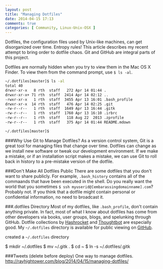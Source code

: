 ```yaml
---
layout: post
title: "Managing Dotfiles"
date: 2014-04-15 17:13
comments: true
categories: [ Community, Linux-Unix-OSX ]
---
```

Dotfiles, the configuration files used by Unix-like machines, can get disorganized over time. Entropy rules! This article describes my recent attempt to bring order to dotfile chaos. Git and GitHub are integral parts of this project.

Dotfiles are normally hidden when you try to view them in the Mac OS X Finder. To view them from the command prompt, use `$ ls -al`.

```bash
~/.dotfiles[master]$ ls -al
total 40
drwxr-xr-x   8 rth  staff   272 Apr 14 01:44 .
drwxr-xr-x+ 71 rth  staff  2414 Apr 14 02:12 ..
-rwxr-xr-x   1 rth  staff  3455 Apr 13 16:01 .bash_profile
drwxr-xr-x  14 rth  staff   476 Apr 14 02:25 .git
-rw-r--r--   1 rth  staff  1649 Apr 13 16:44 .gitk
-rw-r--r--   1 rth  staff  1760 Apr 13 16:10 .irbrc
-rw-r--r--   1 rth  staff   118 Aug 22  2013 .zprofile
-rw-r--r--   1 rth  staff   375 Apr 14 01:44 README.mdown

~/.dotfiles[master]$
```

###Why Use Git to Manage Dotfiles?
As a version control system, Git is a great tool for managing files that change over time. Dotfiles can change as we install new software or tweak our development environment. If we make a mistake, or if an installation script makes a mistake, we can use Git to roll back in history to a pre-mistake version of the dotfile.
<!--more-->
###Don't Make All Dotfiles Public
There are some dotfiles that you don't want to share publicly. For
example, `.bash_history` contains all of the commaands that have been executed in the shell. Do you really want the world that you sometimes `$ ssh myuserid@[embarassingdomainname].com`? Probably not. If you think that a dotfile might contain personal or confidential information, no need to broadcast it.

###.dotfiles Directory
Most of my dotfiles, like `.bash_profile`, don't contain anything private. In fact, most of what I know about dotfiles has come from other developers via books, user groups, blogs, and spelunking through GitHub. Dotfile collections by [Hashrocket](https://github.com/hashrocket/dotmatrix) and [Thoughtbot](https://github.com/thoughtbot/dotfiles) are  especially good. My `~/.dotfiles` directory is available for public viewing on [GitHub](https://github.com/RayHightower/.dotfiles).


created a `~/.dotfiles` directory

$ mkdir ~/.dotfiles
$ mv ~/.gitk .
$ cd ~
$ ln -s ~/.dotfiles/.gitk

###Tweets (delete before deploy)
One way to manage dotfiles. http://rayhightower.com/blog/2014/04/15/managing-dotfiles/


